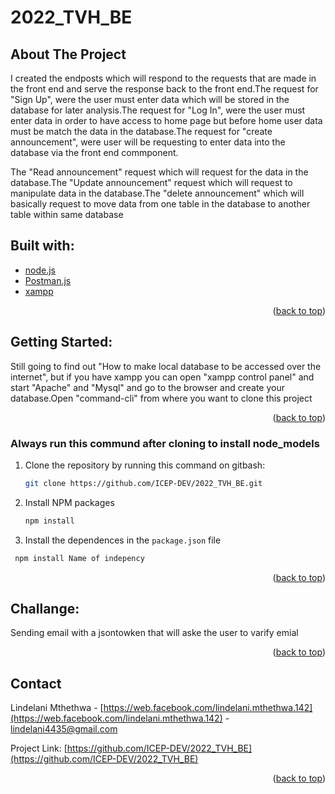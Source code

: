 # 2022_TVH_BE
## About The Project
I created the endposts which will respond to the requests that are made in the front end and serve the response back to the front end.The request for "Sign Up", were the user must enter data which will be stored in the database for later analysis.The request for "Log In", were the user must enter data in order to have access to home page but before home user data must be match the data in the database.The request for "create announcement", were user will be requesting to enter data into the database via the front end commponent.

The "Read announcement" request which will request for the data in the database.The "Update announcement" request which will request to manipulate data in the database.The "delete announcement" which will basically request to move data from one table in the database to another table within same database 

## Built with:
* [node.js](https://nodejs.org/)
* [Postman.js](https://Postman.org/)
* [xampp](https://xampp.org/)
<p align="right">(<a href="#top">back to top</a>)</p>

## Getting Started:
Still going to find out "How to make local database to be accessed over the internet", but if you have xampp you can open "xampp control panel" and start "Apache" and "Mysql" and go to the browser and create your database.Open "command-cli" from where you want to clone this project
<p align="right">(<a href="#top">back to top</a>)</p>

### Always run this commund after cloning to install node_models
1. Clone the repository by running this command on gitbash:
   ```sh
   git clone https://github.com/ICEP-DEV/2022_TVH_BE.git
   ```
3. Install NPM packages
   ```sh
   npm install
   ```
4. Install the dependences in the `package.json` file
  ```sh
   npm install Name of indepency
   ```
<p align="right">(<a href="#top">back to top</a>)</p> 

## Challange:
Sending email with a jsontowken that will aske the user to varify emial
<p align="right">(<a href="#top">back to top</a>)</p>

## Contact
Lindelani Mthethwa - [https://web.facebook.com/lindelani.mthethwa.142](https://web.facebook.com/lindelani.mthethwa.142) - lindelani4435@gmail.com

Project Link: [https://github.com/ICEP-DEV/2022_TVH_BE](https://github.com/ICEP-DEV/2022_TVH_BE)

<p align="right">(<a href="#top">back to top</a>)</p>
 

